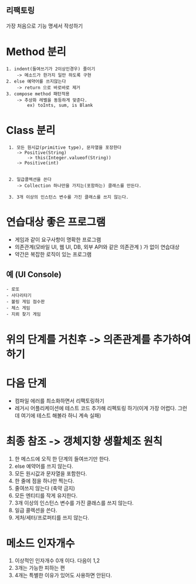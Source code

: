 ## 리팩토링

가장 처음으로 기능 명세서 작성하기


# Method 분리

	1. indent(들여쓰기가 2이상인경우) 줄이기
		-> 메소드가 한가지 일만 하도록 구현
	2. else 예약어를 쓰지않는다
		-> return 으로 바로바로 제거
	3. compose method 패턴적용
		-> 추상화 레벨을 동등하게 맞춘다.
			ex) toInts, sum, is Blank
			
# Class 분리

	 1. 모든 원시값(primitive type), 문자열을 포장한다
		-> Positive(String)
			-> this(Integer.valueof(String))
		-> Positive(int)
			
	
	 2. 일급콜렉션을 쓴다
		-> Collection 하나만을 가지는(포함하는) 클래스를 만든다.
	
	 3. 3개 이상의 인스턴스 변수를 가진 클래스를 쓰지 않는다.
	 
	 
# 연습대상 좋은 프로그램
 - 게임과 같이 요구사항이 명확한 프로그램
 - 의존관계(모바일 UI, 웹 UI, DB, 외부 API와 같은 의존관계 ) 가 없이 연습대상
 - 약간은 복잡한 로직이 있는 프로그램
 
 ## 예 (UI Console)
	- 로또
	- 사다리타기
	- 볼링 게임 점수판
	- 체스 게임
	- 지뢰 찾기 게임
	
# 위의 단계를 거친후 -> 의존관계를 추가하여 하기
# 다음 단계
 - 컴파일 에러를 최소화하면서 리팩토링하기
 - 레거시 어플리케이션에 테스트 코드 추가해 리펙토링 하기(이게 가장 어렵다. 그런데 여기에 테스트 해볼라 하니 계속 실패)
 
 
# 최종 참조 -> 갱체지향 생활체조 원칙

1. 한 메스드에 오직 한 단계의 들여쓰기만 한다.
2. else 예약어를 쓰지 않는다.
3. 모든 원시값과 문자열을 포함한다.
4. 한 줄에 점을 하나만 찍는다.
5. 줄여쓰지 않는다 (축약 금지)
6. 모든 엔티티를 작게 유지한다.
7. 3개 이상의 인스턴스 변수를 가진 클래스를 쓰지 않는다.
8. 일급 콜렉션을 쓴다.
9. 게처/세터/프로퍼티를 쓰지 않는다.

# 메소드 인자개수
1. 이상적인 인자개수 0개 이다. 다음이 1,2
2. 3개는 가능한 피하는 편
3. 4개는 특별한 이유가 있어도 사용하면 안된다.
